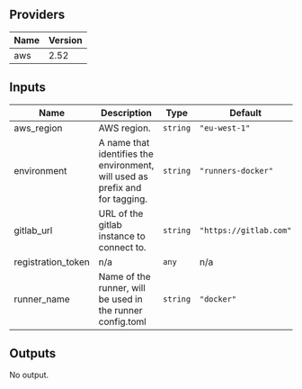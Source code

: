 ## Providers

| Name | Version |
|------|---------|
| aws | 2.52 |

## Inputs

| Name | Description | Type | Default | Required |
|------|-------------|------|---------|:-----:|
| aws\_region | AWS region. | `string` | `"eu-west-1"` | no |
| environment | A name that identifies the environment, will used as prefix and for tagging. | `string` | `"runners-docker"` | no |
| gitlab\_url | URL of the gitlab instance to connect to. | `string` | `"https://gitlab.com"` | no |
| registration\_token | n/a | `any` | n/a | yes |
| runner\_name | Name of the runner, will be used in the runner config.toml | `string` | `"docker"` | no |

## Outputs

No output.

